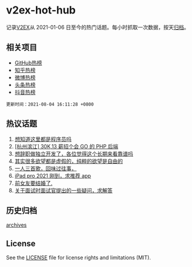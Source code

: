# v2ex-hot-hub

 记录[V2EX](https://www.v2ex.com/)从 2021-01-06 日至今的热门话题。每小时抓取一次数据，按天[归档](archives)。
 
 ## 相关项目

- [GitHub热榜](https://github.com/lonnyzhang423/github-hot-hub)
- [知乎热榜](https://github.com/lonnyzhang423/zhihu-hot-hub)
- [微博热榜](https://github.com/lonnyzhang423/weibo-hot-hub)
- [头条热榜](https://github.com/lonnyzhang423/toutiao-hot-hub)
- [抖音热榜](https://github.com/lonnyzhang423/douyin-hot-hub)


 `更新时间：2021-08-04 16:11:28 +0800`

## 热议话题

1. [想知道这里都是程序员吗](https://www.v2ex.com/t/793500)
1. [[杭州滨江] 30K,13 薪招个会 GO 的 PHP 后端](https://www.v2ex.com/t/793415)
1. [想辞职做独立开发了，各位觉得这个长期来看靠谱吗](https://www.v2ex.com/t/793509)
1. [其实很多欲望都是虚假的，纯粹的欲望是自由的](https://www.v2ex.com/t/793497)
1. [一人三首歌，回味过往事，](https://www.v2ex.com/t/793543)
1. [iPad pro 2021 刚到，求推荐 app](https://www.v2ex.com/t/793510)
1. [前女友要结婚了.](https://www.v2ex.com/t/793557)
1. [关于面试时面试官提出的一些疑问，求解答](https://www.v2ex.com/t/793477)

## 历史归档

[archives](archives)

## License

See the [LICENSE](LICENSE) file for license rights and limitations (MIT).
